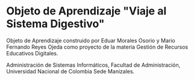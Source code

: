 # Objeto de Aprendizaje "Viaje al Sistema Digestivo"
Objeto de Aprendizaje construido por Eduar Morales Osorio y Mario Fernando Reyes Ojeda como proyecto de la
materia Gestión de Recursos Educativos Digitales.

Administración de Sistemas Informáticos,
Facultad de Administración,
Universidad Nacional de Colombia Sede Manizales.

